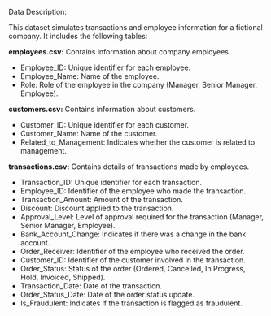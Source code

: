 

Data Description:

This dataset simulates transactions and employee information for a fictional company. It includes the following tables:

**employees.csv:** Contains information about company employees.

- Employee_ID: Unique identifier for each employee.
- Employee_Name: Name of the employee.
- Role: Role of the employee in the company (Manager, Senior Manager, Employee).

**customers.csv:** Contains information about customers.

- Customer_ID: Unique identifier for each customer.
- Customer_Name: Name of the customer.
- Related_to_Management: Indicates whether the customer is related to management.

**transactions.csv:** Contains details of transactions made by employees.

- Transaction_ID: Unique identifier for each transaction.
- Employee_ID: Identifier of the employee who made the transaction.
- Transaction_Amount: Amount of the transaction.
- Discount: Discount applied to the transaction.
- Approval_Level: Level of approval required for the transaction (Manager, Senior Manager, Employee).
- Bank_Account_Change: Indicates if there was a change in the bank account.
- Order_Receiver: Identifier of the employee who received the order.
- Customer_ID: Identifier of the customer involved in the transaction.
- Order_Status: Status of the order (Ordered, Cancelled, In Progress, Hold, Invoiced, Shipped).
- Transaction_Date: Date of the transaction.
- Order_Status_Date: Date of the order status update.
- Is_Fraudulent: Indicates if the transaction is flagged as fraudulent.
